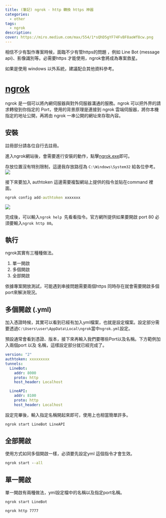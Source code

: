 ```yaml
---
title: (筆記) ngrok - http 轉換 https 神器 
categories: 
  - other
tags: 
  - ngrok
description:
cover: https://miro.medium.com/max/554/1*sQhD5gYF74FvBF8aoWf8cw.png
---
```


相信不少有製作專案時候，面臨不少有管https的問題 ，例如 Line Bot (message api)、影像識別等。必需要https 才能使用，ngrok會將成為專案救星。

如果是使用 windows 以外系統，建議配合其他資料參考。

# [ngrok](https://ngrok.com/)
ngrok 是一個可以將內網伺服器與對外伺服器溝通的服務。ngrok 可以把外界的請求轉發到你指定的 Port，使用的背景原理是連接到 ngrok 雲端伺服器，將你本機指定的地址公開，再將由 ngrok 一串公開的網址來存取內容。

## 安裝
註冊部分請各位自行去註冊。

進入ngrok網站後，會需要進行安裝的動作，點擊[ngrok.exe](https://bin.equinox.io/c/bNyj1mQVY4c/ngrok-v3-stable-windows-amd64.zip)即可。

存放位置沒有特別限制，這邊我存放路徑為 ```C:\Windows\System32``` 給各位參考。
![](/img/Note/ngrok/Snipaste_2022-08-11_21-01-27.png)

接下來要加入 authtoken 這邊需要複製網站上提供的指令並貼在command 裡面。
```cmd
ngrok config add-authtoken xxxxxxx
```
![](/img/Note/ngrok/Snipaste_2022-08-11_21-24-50.png)

完成後，可以輸入```ngrok help ```先看看指令。官方網所提供如果要開啟 port 80 必須要輸入```ngrok http 80```。


## 執行
ngrok其實有三種種做法。
1. 單一開啟
2. 多個開啟
3. 全部開啟

依據專案開放測試，可能遇到串接問題需要兩個https 同時存在就會需要開啟多個port來解決現況。

## 多個開啟 (.yml)
加入憑證時候，其實可以看到已經有加入yml檔案，也就是設定檔案。設定部分需要透過```C:\Users\user\AppData\Local\ngrok```當中```ngrok.yml```設定。

預設通常會看到憑證、版本，接下來再輸入我們要哪些Port以及名稱。下方範例加入兩個port 以及 名稱，這樣設定部分就已經完成了。
```yml
version: "2"
authtoken: xxxxxxxxx
tunnels:
  LineBot:
    addr: 8000
    proto: http
    host_header: Localhost

  LineAPI:
    addr: 8100
    proto: http
    host_header: Localhost
```

設定完畢後，輸入指定名稱開起來即可，使用上也相當簡單許多。
```cmd
ngrok start LineBot LineAPI
```

## 全部開啟
使用方式如同多個開啟一樣，必須要先設定yml 這個指令才會生效。
```cmd
ngrok start --all
```


## 單一開啟
單一開啟有兩種做法，yml設定檔中的名稱以及指定port名稱。

```cmd
ngrok start LineBot 

```

```cmd
ngrok http 7777
```


